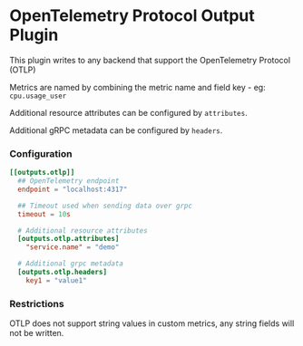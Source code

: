 # OpenTelemetry Protocol Output Plugin

This plugin writes to any backend that support the OpenTelemetry Protocol (OTLP)

Metrics are named by combining the metric name and field key - eg: `cpu.usage_user`

Additional resource attributes can be configured by `attributes`.

Additional gRPC metadata can be configured by `headers`.

### Configuration

```toml
[[outputs.otlp]]
  ## OpenTelemetry endpoint
  endpoint = "localhost:4317"

  ## Timeout used when sending data over grpc
  timeout = 10s

  # Additional resource attributes
  [outputs.otlp.attributes]
  	"service.name" = "demo"

  # Additional grpc metadata
  [outputs.otlp.headers]
    key1 = "value1"

```

### Restrictions

OTLP does not support string values in custom metrics, any string
fields will not be written.
